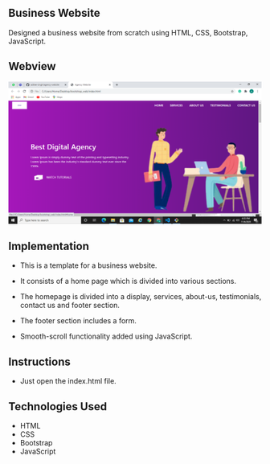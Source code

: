## Business Website
Designed a business website from scratch using HTML, CSS, Bootstrap, JavaScript.

## Webview 
![Webview](img1.png)

## Implementation

- This is a template for a business website.

- It consists of a home page which is divided into various sections.

- The homepage is divided into a display, services, about-us, testimonials, contact us and footer section.

- The footer section includes a form. 

- Smooth-scroll functionality added using JavaScript.

## Instructions

- Just open the index.html file.

## Technologies Used

- HTML
- CSS
- Bootstrap
- JavaScript
